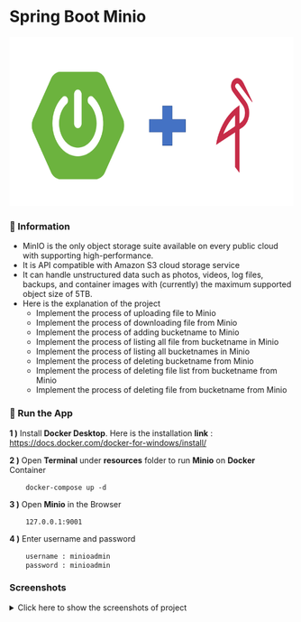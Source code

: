 # Spring Boot Minio

<img src="screenshots/springboot_minio.png" alt="Main Information" width="800" height="300">

### 📖 Information

<ul style="list-style-type:disc">
  <li>MinIO is the only object storage suite available on
      every public cloud with supporting high-performance.</li>
  <li>It is API compatible with Amazon S3 cloud storage service</li>    
  <li>It can handle unstructured data such as photos, videos, log files, backups, and container images with (currently) the maximum supported object size of 5TB.</li>
  <li>Here is the explanation of the project
      <ul>
        <li>Implement the process of uploading file to Minio</li>
        <li>Implement the process of downloading file from Minio</li>
        <li>Implement the process of adding bucketname to Minio</li>
        <li>Implement the process of listing all file from bucketname in Minio</li>
        <li>Implement the process of listing all bucketnames in Minio</li>
        <li>Implement the process of deleting bucketname from Minio</li>
        <li>Implement the process of deleting file list from bucketname from Minio</li>
        <li>Implement the process of deleting file from bucketname from Minio</li>
      </ul>
  </li>
</ul>

### 🔨 Run the App

<b>1 )</b> Install <b>Docker Desktop</b>. Here is the installation <b>link</b> : https://docs.docker.com/docker-for-windows/install/

<b>2 )</b> Open <b>Terminal</b> under <b>resources</b> folder to run <b>Minio</b> on <b>Docker</b> Container
```
    docker-compose up -d
```
<b>3 )</b> Open <b>Minio</b> in the Browser 
```
    127.0.0.1:9001
```
<b>4 )</b> Enter username and password 
```
    username : minioadmin
    password : minioadmin
```

### Screenshots

<details>
<summary>Click here to show the screenshots of project</summary>
    <p> Figure 1 </p>
    <img src ="">
    <p> Figure 2 </p>
    <img src ="">
</details>